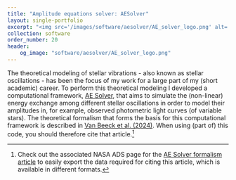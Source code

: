 ```yaml
---
title: "Amplitude equations solver: AESolver"
layout: single-portfolio
excerpt: "<img src='/images/software/aesolver/AE_solver_logo.png' alt=''>"
collection: software
order_number: 20
header:
    og_image: "software/aesolver/AE_solver_logo.png"
---
```


The theoretical modeling of stellar vibrations - also known as stellar oscillations - has been the focus of my work for a large part of my (short academic) career.
To perform this theoretical modeling I developed a computational framework, [AE Solver](https://github.com/JVB11/AESolver), that aims to simulate the (non-linear) energy exchange among different stellar oscillations in order to model their amplitudes in, for example, observed photometric light curves (of variable stars).
The theoretical formalism that forms the basis for this computational framework is described in [Van Beeck et al. (2024)](https://www.aanda.org/articles/aa/full_html/2024/07/aa48369-23/aa48369-23.html).
When using (part of) this code, you should therefore cite that article.[^1]

[^1]: Check out the associated NASA ADS page for the [AE Solver formalism article](https://ui.adsabs.harvard.edu/abs/2024A%26A...687A.265V/abstract) to easily export the data required for citing this article, which is available in different formats.